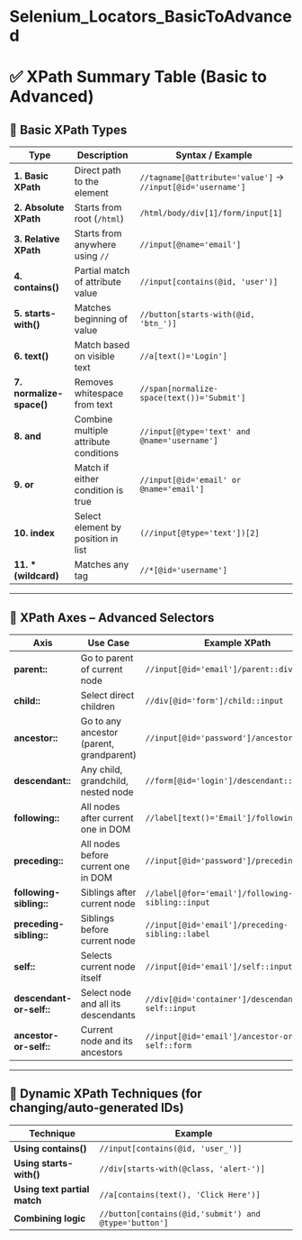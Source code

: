 # Selenium_Locators_BasicToAdvanced
# ✅ XPath Summary Table (Basic to Advanced)

## 📌 Basic XPath Types

| Type             | Description                                 | Syntax / Example                                      |
|------------------|---------------------------------------------|--------------------------------------------------------|
| **1. Basic XPath**       | Direct path to the element                    | `//tagname[@attribute='value']` → `//input[@id='username']` |
| **2. Absolute XPath**    | Starts from root (`/html`)                   | `/html/body/div[1]/form/input[1]`                    |
| **3. Relative XPath**    | Starts from anywhere using `//`             | `//input[@name='email']`                             |
| **4. contains()**        | Partial match of attribute value            | `//input[contains(@id, 'user')]`                     |
| **5. starts-with()**     | Matches beginning of value                  | `//button[starts-with(@id, 'btn_')]`                 |
| **6. text()**            | Match based on visible text                | `//a[text()='Login']`                                |
| **7. normalize-space()** | Removes whitespace from text                | `//span[normalize-space(text())='Submit']`           |
| **8. and**               | Combine multiple attribute conditions       | `//input[@type='text' and @name='username']`         |
| **9. or**                | Match if either condition is true           | `//input[@id='email' or @name='email']`              |
| **10. index**            | Select element by position in list          | `(//input[@type='text'])[2]`                         |
| **11. * (wildcard)**     | Matches any tag                             | `//*[@id='username']`                                |

---

## 🧭 XPath Axes – Advanced Selectors

| Axis                   | Use Case                                  | Example XPath                                              |
|------------------------|--------------------------------------------|------------------------------------------------------------|
| **parent::**           | Go to parent of current node               | `//input[@id='email']/parent::div`                         |
| **child::**            | Select direct children                     | `//div[@id='form']/child::input`                           |
| **ancestor::**         | Go to any ancestor (parent, grandparent)   | `//input[@id='password']/ancestor::form`                   |
| **descendant::**       | Any child, grandchild, nested node         | `//form[@id='login']/descendant::input`                    |
| **following::**        | All nodes after current one in DOM         | `//label[text()='Email']/following::input`                 |
| **preceding::**        | All nodes before current one in DOM        | `//input[@id='password']/preceding::label`                 |
| **following-sibling::**| Siblings after current node                | `//label[@for='email']/following-sibling::input`           |
| **preceding-sibling::**| Siblings before current node               | `//input[@id='email']/preceding-sibling::label`            |
| **self::**             | Selects current node itself                | `//input[@id='email']/self::input`                         |
| **descendant-or-self::**| Select node and all its descendants       | `//div[@id='container']/descendant-or-self::input`         |
| **ancestor-or-self::** | Current node and its ancestors             | `//input[@id='email']/ancestor-or-self::form`              |

---

## 🧪 Dynamic XPath Techniques (for changing/auto-generated IDs)

| Technique           | Example                                                     |
|---------------------|-------------------------------------------------------------|
| **Using contains()**      | `//input[contains(@id, 'user_')]`                              |
| **Using starts-with()**   | `//div[starts-with(@class, 'alert-')]`                        |
| **Using text partial match** | `//a[contains(text(), 'Click Here')]`                      |
| **Combining logic**       | `//button[contains(@id,'submit') and @type='button']`         |
